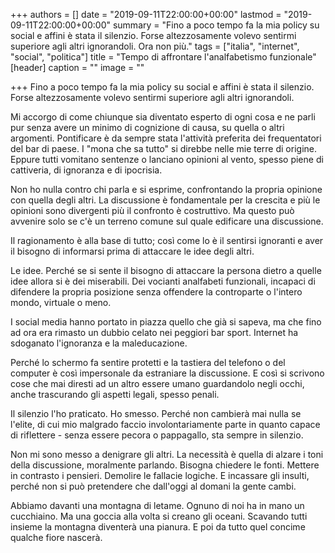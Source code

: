 +++
authors = []
date = "2019-09-11T22:00:00+00:00"
lastmod = "2019-09-11T22:00:00+00:00"
summary = "Fino a poco tempo fa la mia policy su social e affini è stata il silenzio. Forse altezzosamente volevo sentirmi superiore agli altri ignorandoli. Ora non più."
tags = ["italia", "internet", "social", "politica"]
title = "Tempo di affrontare l'analfabetismo funzionale"
[header]
caption = ""
image = ""

+++
Fino a poco tempo fa la mia policy su social e affini è stata il silenzio. Forse altezzosamente volevo sentirmi superiore agli altri ignorandoli.

Mi accorgo di come chiunque sia diventato esperto di ogni cosa e ne parli pur senza avere un minimo di cognizione di causa, su quella o altri argomenti.
Pontificare è da sempre stata l'attività preferita dei frequentatori del bar di paese. I "mona che sa tutto" si direbbe nelle mie terre di origine.
Eppure tutti vomitano sentenze o lanciano opinioni al vento, spesso piene di cattiveria, di ignoranza e di ipocrisia.

Non ho nulla contro chi parla e si esprime, confrontando la propria opinione con quella degli altri. La discussione è fondamentale per la crescita e più le opinioni sono divergenti più il confronto è costruttivo. Ma questo può avvenire solo se c'è un terreno comune sul quale edificare una discussione.

Il ragionamento è alla base di tutto; così come lo è il sentirsi ignoranti e aver il bisogno di informarsi prima di attaccare le idee degli altri.

Le idee. Perché se si sente il bisogno di attaccare la persona dietro a quelle idee allora si è dei miserabili. Dei vocianti analfabeti funzionali, incapaci di difendere la propria posizione senza offendere la controparte o l'intero mondo, virtuale o meno.

I social media hanno portato in piazza quello che già si sapeva, ma che fino ad ora era rimasto un dubbio celato nei peggiori bar sport. Internet ha sdoganato l'ignoranza e la maleducazione.

Perché lo schermo fa sentire protetti e la tastiera del telefono o del computer è così impersonale da estraniare la discussione. E così si scrivono cose che mai diresti ad un altro essere umano guardandolo negli occhi, anche trascurando gli aspetti legali, spesso penali.

Il silenzio l'ho praticato. Ho smesso. Perché non cambierà mai nulla se l'elite, di cui mio malgrado faccio involontariamente parte in quanto capace di riflettere - senza essere pecora o pappagallo, sta sempre in silenzio.

Non mi sono messo a denigrare gli altri. La necessità è quella di alzare i toni della discussione, moralmente parlando.
Bisogna chiedere le fonti. Mettere in contrasto i pensieri. Demolire le fallacie logiche. E incassare gli insulti, perché non si può pretendere che dall'oggi al domani la gente cambi.

Abbiamo davanti una montagna di letame. Ognuno di noi ha in mano un cucchiaino. Ma una goccia alla volta si creano gli oceani. Scavando tutti insieme la montagna diventerà una pianura. E poi da tutto quel concime qualche fiore nascerà.